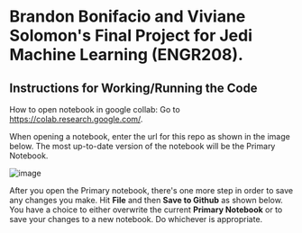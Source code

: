 # Brandon Bonifacio and Viviane Solomon's Final Project for Jedi Machine Learning (ENGR208). 

## Instructions for Working/Running the Code

How to open notebook in google collab:
Go to https://colab.research.google.com/. 

When opening a notebook, enter the url for this repo as shown in the image below. The most up-to-date version of the notebook will be the Primary Notebook.

![image](https://github.com/bbonifacio-at-mudd/E208_Final/assets/114462423/720dc3cb-e3c2-445e-9bf7-7fb40c5f2749)


After you open the Primary notebook, there's one more step in order to save any changes you make. Hit **File** and then **Save to Github** as shown below. 
You have a choice to either overwrite the current **Primary Notebook** or to save your changes to a new notebook. Do whichever is appropriate. 




